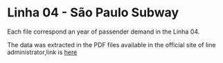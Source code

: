 # Linha 04 - São Paulo Subway

Each file correspond an year of passender demand in the Linha 04.

The data was extracted in the PDF files available in the official site of line administrator,link is [here](https://www.viaquatro.com.br/linha-4-amarela/passageiros-transportados)